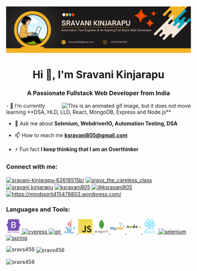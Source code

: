 ![logo](https://github.com/sravs456/sravs456/blob/main/Banner%20Image%20(1).png)
<h1 align="center">Hi 👋, I'm Sravani Kinjarapu</h1>
<h3 align="center">A Passionate Fullstack Web Developer from India</h3>
<img align ="right" src=https://media4.giphy.com/media/L1R1tvI9svkIWwpVYr/giphy.gif?cid=ecf05e47n51lxaatw43p1om6eukfr358obe7xe47z840e8p4&rid=giphy.gif&ct=g" alt="This is an animated gif image, but it does not move"/>
- 🌱 I’m currently learning **DSA, HLD, LLD, React, MongoDB, Express and Node.js**

- 💬 Ask me about **Selenium, WebdriverIO, Automation Testing, DSA**

- 📫 How to reach me **ksravani805@gmail.com**

- ⚡ Fun fact **I keep thinking that I am an Overthinker**

<h3 align="left">Connect with me:</h3>
<p align="left">
<a href="https://linkedin.com/in/sravani-kinjarapu-62618515b/" target="blank"><img align="center" src="https://raw.githubusercontent.com/rahuldkjain/github-profile-readme-generator/master/src/images/icons/Social/linked-in-alt.svg" alt="sravani-kinjarapu-62618515b/" height="30" width="40" /></a>
<a href="https://instagram.com/sravs_the_careless_class" target="blank"><img align="center" src="https://raw.githubusercontent.com/rahuldkjain/github-profile-readme-generator/master/src/images/icons/Social/instagram.svg" alt="sravs_the_careless_class" height="30" width="40" /></a>
<a href="https://www.youtube.com/channel/UCcvizJ57-VTCzq7N9BqjVDg" target="blank"><img align="center" src="https://raw.githubusercontent.com/rahuldkjain/github-profile-readme-generator/master/src/images/icons/Social/youtube.svg" alt="sravani kinjarapu" height="30" width="40" /></a>
<a href="https://www.hackerrank.com/ksravani805" target="blank"><img align="center" src="https://raw.githubusercontent.com/rahuldkjain/github-profile-readme-generator/master/src/images/icons/Social/hackerrank.svg" alt="ksravani805" height="30" width="40" /></a>
<a href="https://www.hackerearth.com/@ksravani805" target="blank"><img align="center" src="https://raw.githubusercontent.com/rahuldkjain/github-profile-readme-generator/master/src/images/icons/Social/hackerearth.svg" alt="@ksravani805" height="30" width="40" /></a>
<a href="/https://mindspirit415478803.wordpress.com/" target="blank"><img align="center" src="https://raw.githubusercontent.com/rahuldkjain/github-profile-readme-generator/master/src/images/icons/Social/rss.svg" alt="https://mindspirit415478803.wordpress.com/" height="30" width="40" /></a>
</p>

<h3 align="left">Languages and Tools:</h3>
<p align="left"> <a href="https://getbootstrap.com" target="_blank" rel="noreferrer"> <img src="https://raw.githubusercontent.com/devicons/devicon/master/icons/bootstrap/bootstrap-plain-wordmark.svg" alt="bootstrap" width="40" height="40"/> </a> <a href="https://www.cypress.io" target="_blank" rel="noreferrer"> <img src="https://raw.githubusercontent.com/simple-icons/simple-icons/6e46ec1fc23b60c8fd0d2f2ff46db82e16dbd75f/icons/cypress.svg" alt="cypress" width="40" height="40"/> </a> <a href="https://git-scm.com/" target="_blank" rel="noreferrer"> <img src="https://www.vectorlogo.zone/logos/git-scm/git-scm-icon.svg" alt="git" width="40" height="40"/> </a> <a href="https://www.java.com" target="_blank" rel="noreferrer"> <img src="https://raw.githubusercontent.com/devicons/devicon/master/icons/java/java-original.svg" alt="java" width="40" height="40"/> </a> <a href="https://developer.mozilla.org/en-US/docs/Web/JavaScript" target="_blank" rel="noreferrer"> <img src="https://raw.githubusercontent.com/devicons/devicon/master/icons/javascript/javascript-original.svg" alt="javascript" width="40" height="40"/> </a> <a href="https://www.mongodb.com/" target="_blank" rel="noreferrer"> <img src="https://raw.githubusercontent.com/devicons/devicon/master/icons/mongodb/mongodb-original-wordmark.svg" alt="mongodb" width="40" height="40"/> </a> <a href="https://www.mysql.com/" target="_blank" rel="noreferrer"> <img src="https://raw.githubusercontent.com/devicons/devicon/master/icons/mysql/mysql-original-wordmark.svg" alt="mysql" width="40" height="40"/> </a> <a href="https://nodejs.org" target="_blank" rel="noreferrer"> <img src="https://raw.githubusercontent.com/devicons/devicon/master/icons/nodejs/nodejs-original-wordmark.svg" alt="nodejs" width="40" height="40"/> </a> <a href="https://reactjs.org/" target="_blank" rel="noreferrer"> <img src="https://raw.githubusercontent.com/devicons/devicon/master/icons/react/react-original-wordmark.svg" alt="react" width="40" height="40"/> </a> <a href="https://www.selenium.dev" target="_blank" rel="noreferrer"> <img src="https://raw.githubusercontent.com/detain/svg-logos/780f25886640cef088af994181646db2f6b1a3f8/svg/selenium-logo.svg" alt="selenium" width="40" height="40"/> </a> <a href="https://spring.io/" target="_blank" rel="noreferrer"> <img src="https://www.vectorlogo.zone/logos/springio/springio-icon.svg" alt="spring" width="40" height="40"/> </a> </p>

<p><img align="left" src="https://github-readme-stats.vercel.app/api/top-langs?username=sravs456&show_icons=true&locale=en&layout=compact" alt="sravs456" /></p>

<p>&nbsp;<img align="center" src="https://github-readme-stats.vercel.app/api?username=sravs456&show_icons=true&locale=en" alt="sravs456" /></p>

<p><img align="center" src="https://github-readme-streak-stats.herokuapp.com/?user=sravs456&" alt="sravs456" /></p>
